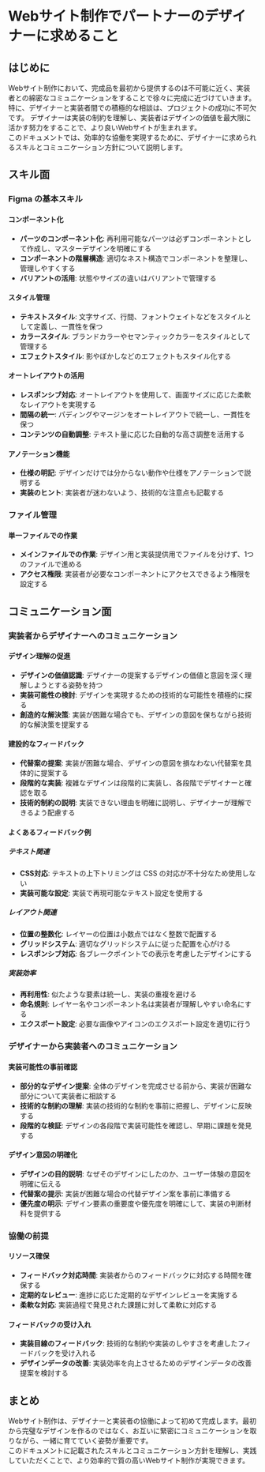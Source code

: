# Webサイト制作でパートナーのデザイナーに求めること

## はじめに

Webサイト制作において、完成品を最初から提供するのは不可能に近く、実装者との綿密なコミュニケーションをすることで徐々に完成に近づけていきます。  
特に、デザイナーと実装者間での積極的な相談は、プロジェクトの成功に不可欠です。
デザイナーは実装の制約を理解し、実装者はデザインの価値を最大限に活かす努力をすることで、より良いWebサイトが生まれます。  
このドキュメントでは、効率的な協働を実現するために、デザイナーに求められるスキルとコミュニケーション方針について説明します。

## スキル面

### Figma の基本スキル

#### コンポーネント化
- **パーツのコンポーネント化**: 再利用可能なパーツは必ずコンポーネントとして作成し、マスターデザインを明確にする
- **コンポーネントの階層構造**: 適切なネスト構造でコンポーネントを整理し、管理しやすくする
- **バリアントの活用**: 状態やサイズの違いはバリアントで管理する

#### スタイル管理
- **テキストスタイル**: 文字サイズ、行間、フォントウェイトなどをスタイルとして定義し、一貫性を保つ
- **カラースタイル**: ブランドカラーやセマンティックカラーをスタイルとして管理する
- **エフェクトスタイル**: 影やぼかしなどのエフェクトもスタイル化する

#### オートレイアウトの活用
- **レスポンシブ対応**: オートレイアウトを使用して、画面サイズに応じた柔軟なレイアウトを実現する
- **間隔の統一**: パディングやマージンをオートレイアウトで統一し、一貫性を保つ
- **コンテンツの自動調整**: テキスト量に応じた自動的な高さ調整を活用する

#### アノテーション機能
- **仕様の明記**: デザインだけでは分からない動作や仕様をアノテーションで説明する
- **実装のヒント**: 実装者が迷わないよう、技術的な注意点も記載する

### ファイル管理

#### 単一ファイルでの作業
- **メインファイルでの作業**: デザイン用と実装提供用でファイルを分けず、1つのファイルで進める
- **アクセス権限**: 実装者が必要なコンポーネントにアクセスできるよう権限を設定する

## コミュニケーション面

### 実装者からデザイナーへのコミュニケーション

#### デザイン理解の促進
- **デザインの価値認識**: デザイナーの提案するデザインの価値と意図を深く理解しようとする姿勢を持つ
- **実装可能性の検討**: デザインを実現するための技術的な可能性を積極的に探る
- **創造的な解決策**: 実装が困難な場合でも、デザインの意図を保ちながら技術的な解決策を提案する

#### 建設的なフィードバック
- **代替案の提案**: 実装が困難な場合、デザインの意図を損なわない代替案を具体的に提案する
- **段階的な実装**: 複雑なデザインは段階的に実装し、各段階でデザイナーと確認を取る
- **技術的制約の説明**: 実装できない理由を明確に説明し、デザイナーが理解できるよう配慮する

#### よくあるフィードバック例

##### テキスト関連
- **CSS対応**: テキストの上下トリミングは CSS の対応が不十分なため使用しない
- **実装可能な設定**: 実装で再現可能なテキスト設定を使用する

##### レイアウト関連
- **位置の整数化**: レイヤーの位置は小数点ではなく整数で配置する
- **グリッドシステム**: 適切なグリッドシステムに従った配置を心がける
- **レスポンシブ対応**: 各ブレークポイントでの表示を考慮したデザインにする

##### 実装効率
- **再利用性**: 似たような要素は統一し、実装の重複を避ける
- **命名規則**: レイヤー名やコンポーネント名は実装者が理解しやすい命名にする
- **エクスポート設定**: 必要な画像やアイコンのエクスポート設定を適切に行う

### デザイナーから実装者へのコミュニケーション

#### 実装可能性の事前確認
- **部分的なデザイン提案**: 全体のデザインを完成させる前から、実装が困難な部分について実装者に相談する
- **技術的な制約の理解**: 実装の技術的な制約を事前に把握し、デザインに反映する
- **段階的な検証**: デザインの各段階で実装可能性を確認し、早期に課題を発見する

#### デザイン意図の明確化
- **デザインの目的説明**: なぜそのデザインにしたのか、ユーザー体験の意図を明確に伝える
- **代替案の提示**: 実装が困難な場合の代替デザイン案を事前に準備する
- **優先度の明示**: デザイン要素の重要度や優先度を明確にして、実装の判断材料を提供する

### 協働の前提

#### リソース確保
- **フィードバック対応時間**: 実装者からのフィードバックに対応する時間を確保する
- **定期的なレビュー**: 進捗に応じた定期的なデザインレビューを実施する
- **柔軟な対応**: 実装過程で発見された課題に対して柔軟に対応する

#### フィードバックの受け入れ
- **実装目線のフィードバック**: 技術的な制約や実装のしやすさを考慮したフィードバックを受け入れる
- **デザインデータの改善**: 実装効率を向上させるためのデザインデータの改善提案を検討する

## まとめ

Webサイト制作は、デザイナーと実装者の協働によって初めて完成します。最初から完璧なデザインを作るのではなく、お互いに緊密にコミュニケーションを取りながら、一緒に育てていく姿勢が重要です。  
このドキュメントに記載されたスキルとコミュニケーション方針を理解し、実践していただくことで、より効率的で質の高いWebサイト制作が実現できます。
